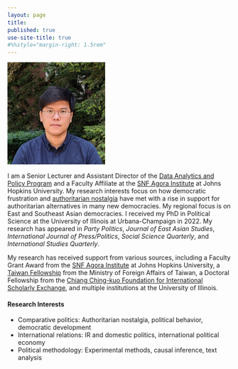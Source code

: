 ```yaml
---
layout: page
title: 
published: true
use-site-title: true
#%%style="margin-right: 1.5rem"
---
```

<img src="assets/img/avatar.jpg" width="220" height="230" border-radius="30px" />
 

I am a Senior Lecturer and Assistant Director of the [Data Analytics and Policy Program](https://advanced.jhu.edu/directory/sanghoon-kim-leffingwell/) and a Faculty Affiliate at the [SNF Agora Institute](https://snfagora.jhu.edu) at Johns Hopkins University. My research interests focus on how democratic frustration and [authoritarian nostalgia](/pubs/bookproject/) have met with a rise in support for authoritarian alternatives in many new democracies. My regional focus is on East and Southeast Asian democracies. I received my PhD in Political Science at the University of Illinois at Urbana-Champaign in 2022. My research has appeared in *Party Politics*, *Journal of East Asian Studies*, _International Journal of Press/Politics_, *Social Science Quarterly*, and _International Studies Quarterly_.
 
My research has received support from various sources, including a Faculty Grant Award from the [SNF Agora Institute](https://snfagora.jhu.edu) at Johns Hopkins University, a [Taiwan Fellowship](https://taiwanfellowship.ncl.edu.tw/eng/index.aspx) from the Ministry of Foreign Affairs of Taiwan, a Doctoral Fellowship from the [Chiang Ching-kuo Foundation for International Scholarly Exchange](http://www.cckf.org/en/), and multiple institutions at the University of Illinois. 


#### Research Interests
- Comparative politics: Authoritarian nostalgia, political behavior, democratic development
- International relations: IR and domestic politics, international political economy
- Political methodology: Experimental methods, causal inference, text analysis

